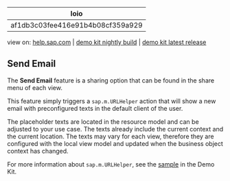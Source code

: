 | loio |
| -----|
| af1db3c03fee416e91b4b08cf359a929 |

<div id="loio">

view on: [help.sap.com](https://help.sap.com/viewer/DRAFT/3237636b137e43519a20ad5513c49ccb/latest/en-US/af1db3c03fee416e91b4b08cf359a929.html) | [demo kit nightly build](https://openui5nightly.hana.ondemand.com/#/topic/af1db3c03fee416e91b4b08cf359a929) | [demo kit latest release](https://openui5.hana.ondemand.com/#/topic/af1db3c03fee416e91b4b08cf359a929)</div>
<!-- loioaf1db3c03fee416e91b4b08cf359a929 -->

## Send Email

The **Send Email** feature is a sharing option that can be found in the share menu of each view.

This feature simply triggers a `sap.m.URLHelper` action that will show a new email with preconfigured texts in the default client of the user.

The placeholder texts are located in the resource model and can be adjusted to your use case. The texts already include the current context and the current location. The texts may vary for each view, therefore they are configured with the local view model and updated when the business object context has changed.

For more information about `sap.m.URLHelper`, see the [sample](https://openui5.hana.ondemand.com/explored.html#/entity/sap.m.UrlHelper/samples) in the Demo Kit.

